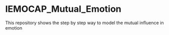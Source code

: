 # IEMOCAP_Mutual_Emotion
This repository shows the step by step way to model the mutual influence in emotion
